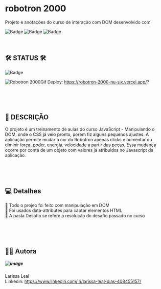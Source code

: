 # robotron 2000
Projeto e anotações do curso de interação com DOM desenvolvido com

![Badge](https://img.shields.io/badge/HTML-239120?style=for-the-badge&logo=html5&logoColor=white) 
![Badge](https://img.shields.io/badge/CSS-239120?&style=for-the-badge&logo=css3&logoColor=white)
![Badge](https://img.shields.io/badge/JavaScript-F7DF1E?style=for-the-badge&logo=javascript&logoColor=black)
<br><br><br>

## 🛠 STATUS 🛠
![Badge](https://img.shields.io/badge/status-%20finished-brightgreen)

![Robotron 2000Gif](https://user-images.githubusercontent.com/108475403/219783128-dedd4744-acaa-4918-b422-a3524e3997d0.gif)
Deploy: https://robotron-2000-nu-six.vercel.app/?

<br><br><br>

## 📝 DESCRIÇÃO 
O projeto é um treinamento de aulas do curso JavaScript - Manipulando o DOM, onde o CSS já veio pronto, porém fiz alguns pequenos ajustes. A aplicação permite mudar a cor do Robotron apenas clicks e aumentar ou diminir força, poder, energia, velocidade a partir das peças. Essa mudança ocorre por conta de um objeto com valores já atribuidos no Javascript da aplicação. 

<br><br><br>

## 💻 Detalhes
📌 Todo o projeo foi feito com manipulação em DOM <br>
📌 Foi usados data-attributes para captar elementos HTML <br>
📌 A pasta Desafio se refere a resolução do desafio passado no curso <br>





<br><br><br>
## 👩‍💻 Autora
##### ![image](https://user-images.githubusercontent.com/108475403/207887950-ba78da66-243e-494a-bd19-68c6bd776e2f.png)


Larissa Leal 
<br>
Linkedin: https://www.linkedin.com/in/larissa-leal-dias-408455157/

